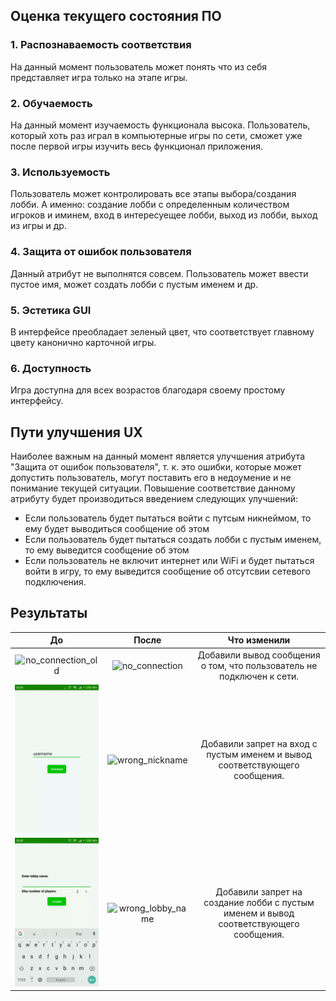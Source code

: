 ## Оценка текущего состояния ПО

### 1. Распознаваемость соответствия

На данный момент пользователь может понять что из себя представляет игра только на этапе игры.

### 2. Обучаемость

На данный момент изучаемость функционала высока. Пользователь, который хоть раз играл в компьютерные игры по сети, сможет уже после первой игры изучить весь функционал приложения.

### 3. Используемость

Пользователь может контролировать все этапы выбора/создания лобби. А именно: создание лобби с определенным количеством игроков и иминем, вход в интересуещее лобби, выход из лобби, выход из игры и др.

### 4. Защита от ошибок пользователя

Данный атрибут не выполнятся совсем. Пользователь может ввести пустое имя, может создать лобби с пустым именем и др.

### 5. Эстетика GUI

В интерфейсе преобладает зеленый цвет, что соответствует главному цвету канонично карточной игры. 

### 6. Доступность

Игра доступна для всех возрастов благодаря своему простому интерфейсу.

## Пути улучшения UX

Наиболее важным на данный момент является улучшения атрибута "Защита от ошибок пользователя", т. к. это ошибки, которые может допустить пользователь, могут поставить его в недоумение и не понимание текущей ситуации. Повышение соответствие данному атрибуту будет производиться введением следующих улучшений:

- Если пользователь будет пытаться войти с путсым никнеймом, то ему будет выводиться сообщение об этом
- Если пользователь будет пытаться создать лобби с пустым именем, то ему выведится сообщение об этом
- Если пользователь не включит интернет или WiFi и будет пытаться войти в игру, то ему выведится сообщение об отсутсвии сетевого подключения.


## Результаты

|                              До                              |                            После                             |                         Что изменили                         |
| :----------------------------------------------------------: | :----------------------------------------------------------: | :----------------------------------------------------------: |
| <img src="img/no_connection_old.gif" alt="no_connection_old" style="width: 200px;"/> | <img src="no_connection.gif" alt="no_connection" style="width: 200px;"/> | Добавили вывод сообщения о том, что пользователь не подключен к сети. |
| <img src="img/wrong_nickname_old.gif" alt="wrong_nickname_old" style="width: 200px;"/> | <img src="wrong_nickname.gif" alt="wrong_nickname" style="width: 200px;"/> | Добавили запрет на вход с пустым именем и вывод соответствующего сообщения. |
| <img src="img/wrong_lobby_name_old.gif" alt="wrong_lobby_name_old" style="width: 200px;"/> | <img src="wrong_lobby_name.gif" alt="wrong_lobby_name" style="width: 200px;"/> | Добавили запрет на создание лобби с пустым именем и вывод соответствующего сообщения. |
